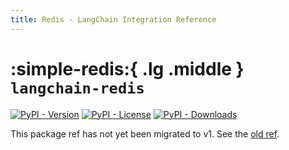 ```yaml
---
title: Redis - LangChain Integration Reference
---
```


# :simple-redis:{ .lg .middle } `langchain-redis`

[![PyPI - Version](https://img.shields.io/pypi/v/langchain-redis?label=%20)](https://pypi.org/project/langchain-redis/#history)
[![PyPI - License](https://img.shields.io/pypi/l/langchain-redis)](https://opensource.org/licenses/MIT)
[![PyPI - Downloads](https://img.shields.io/pepy/dt/langchain-redis)](https://pypistats.org/packages/langchain-redis)

This package ref has not yet been migrated to v1. See the [old ref](https://python.langchain.com/api_reference/redis/index.html).
